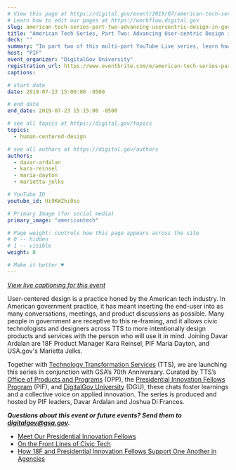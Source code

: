 ```yaml
---
# View this page at https://digital.gov/event/2019/07/american-tech-series-part-two-advancing
# Learn how to edit our pages at https://workflow.digital.gov
slug: american-tech-series-part-two-advancing-usercentric-design-in-government
title: "American Tech Series, Part Two: Advancing User-centric Design in Government"
deck: ""
summary: "In part two of this multi-part YouTube Live series, learn how User-centered design is a practice honed by the American tech industry"
host: "PIF"
event_organizer: "DigitalGov University"
registration_url: https://www.eventbrite.com/e/american-tech-series-part-two-advancing-user-centric-design-in-government-registration-63483436668
captions: 

# start date
date: 2019-07-23 15:00:00 -0500

# end date
end_date: 2019-07-23 15:15:00 -0500

# see all topics at https://digital.gov/topics
topics: 
  - human-centered-design

# see all authors at https://digital.gov/authors
authors: 
  - davar-ardalan
  - kara-reinsel
  - maria-dayton
  - marietta-jelks

# YouTube ID
youtube_id: Hi9KWZhi0so

# Primary Image (for social media)
primary_image: "americantech"

# Page weight: controls how this page appears across the site
# 0 -- hidden
# 1 -- visible
weight: 0

# Make it better ♥
---
```


[*View live captioning for this event*](https://www.captionedtext.com/client/event.aspx?EventID=4076484&CustomerID=321)


User-centered design is a practice honed by the American tech industry. In American government practice, it has meant inserting the end-user into as many conversations, meetings, and product discussions as possible. Many people in government are receptive to this re-framing, and it allows civic technologists and designers across TTS to more intentionally design products and services with the person who will use it in mind. Joining Davar Ardalan are 18F Product Manager Kara Reinsel, PIF Maria Dayton, and USA.gov's Marietta Jelks.

Together with [Technology Transformation Services](https://www.gsa.gov/about-us/organization/federal-acquisition-service/technology-transformation-services) (TTS), we are launching this series in conjunction with GSA’s 70th Anniversary. Curated by TTS’s [Office of Products and Programs](https://www.gsa.gov/about-us/organization/federal-acquisition-service/technology-transformation-services/office-of-products-and-programs) (OPP), the [Presidential Innovation Fellows Program](https://www.gsa.gov/about-us/organization/federal-acquisition-service/technology-transformation-services/office-of-presidential-innovation-fellows) (PIF), and [DigitalGov University](https://digital.gov/digitalgov-university/) (DGU), these chats foster learnings and a collective voice on applied innovation. The series is produced and hosted by PIF leaders, Davar Ardalan and Joshua Di Frances. 

_**Questions about this event or future events? Send them to [digitalgov@gsa.gov](mailto:digitalgov@gsa.gov).**_

- [Meet Our Presidential Innovation Fellows](https://www.presidentialinnovationfellows.gov/)
- [On the Front Lines of Civic Tech](https://digital.gov/2018/12/19/looking-back-at-pifs-in-2018/)
- [How 18F and Presidential Innovation Fellows Support One Another in Agencies](https://digital.gov/2019/05/07/two-complementary-teams-with-same-goal/)
